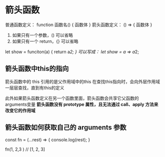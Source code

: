 # 箭头函数

普通函数定义：
function 函数名() {
    函数体
}
箭头函数定义：
() => {
    函数体
}

1. 如果只有一个参数，() 可以省略
2. 如果只有一个 return，{} 可以省略

let show = funciton(a) {
    return a*2;
}
可以写成：
let show = a => a*2;

## 箭头函数中this的指向

箭头函数中的 this 引用的是父作用域中的this
在查找this指向时，会向外层作用域一层层查找，直到有this的定义

此外如果箭头函数定义在另一个函数里面，箭头函数会共享它父函数的arguments变量
**箭头函数没有 prototype 属性，且无法通过 call、apply 方法来改变它的作用域**

## 箭头函数如何获取自己的 arguments 参数

const fn = (...rest) => {
    console.log(rest);
}

fn(1, 2,3 ) // [1, 2, 3]
